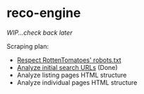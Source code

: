 # reco-engine

_WIP...check back later_

Scraping plan:
- [Respect RottenTomatoes' robots.txt](https://www.rottentomatoes.com/robots.txt)
- [Analyze initial search URLs](https://github.com/calvin-and-smit/reco-engine/blob/master/url_analysis.xlsx) (Done)
- Analyze listing pages HTML structure
- Analyze individual pages HTML structure
